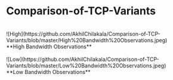 # Comparison-of-TCP-Variants
<br>
![High](https://github.com/AkhilChilakala/Comparison-of-TCP-Variants/blob/master/High%20Bandwidth%20Observations.jpeg)<br>
**High Bandwidth Observations**  <br><br>
![Low](https://github.com/AkhilChilakala/Comparison-of-TCP-Variants/blob/master/Low%20Bandwidth%20Observations.jpeg)<br>
**Low Bandwidth Observations**  <br><br>
